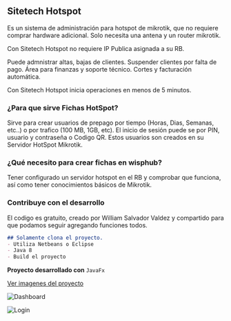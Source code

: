 ## Sitetech Hotspot

Es un sistema de administración para hotspot de mikrotik, que no requiere comprar hardware adicional. Solo necesita una antena y un router mikrotik.

Con Sitetech Hotspot no requiere IP Publica asignada a su RB.

Puede admnistrar altas, bajas de clientes. Suspender clientes por falta de pago. Área para finanzas y soporte técnico. Cortes y facturación automática. 

Con Sitetech Hotspot inicia operaciones en menos de 5 minutos.

### ¿Para que sirve Fichas HotSpot?
Sirve para crear usuarios de prepago por tiempo (Horas, Dias, Semanas, etc..) o por trafico (100 MB, 1GB, etc). El inicio de sesión puede se por PIN, usuario y contraseña o Codigo QR. Estos usuarios son creados en su Servidor HotSpot Mikrotik.

### ¿Qué necesito para crear fichas en wisphub?
Tener configurado un servidor hotspot en el RB y comprobar que funciona, así como tener conocimientos básicos de Mikrotik. 

### Contribuye con el desarrollo

El codigo es gratuito, creado por William Salvador Valdez y compartido para que podamos seguir agregando funciones todos.

```markdown
## Solamente clona el proyecto.
- Utiliza Netbeans o Eclipse
- Java 8
- Build el proyecto

```

**Proyecto desarrollado con** `JavaFx` 

[Ver imagenes del proyecto](https://www.behance.net/gallery/84841141/Sitetech-Hotspot) 

![Dashboard](https://mir-s3-cdn-cf.behance.net/project_modules/max_1200/32a25984841141.5d6954701f968.png)

![Login](https://mir-s3-cdn-cf.behance.net/project_modules/disp/48bdac84841141.5d695470201fd.png)

